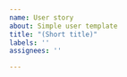 ```yaml
---
name: User story
about: Simple user template
title: "(Short title)"
labels: ''
assignees: ''

---
```



